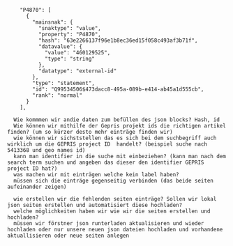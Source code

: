 
        "P4870": [
          {
            "mainsnak": {
              "snaktype": "value",
              "property": "P4870",
              "hash": "63e2266137f96e1b8ec36ed15f058c493af3b71f",
              "datavalue": {
                "value": "460129525",
                "type": "string"
              },
              "datatype": "external-id"
            },
            "type": "statement",
            "id": "Q99534506$473dacc8-495a-089b-e414-ab45a1d555cb",
            "rank": "normal"
          }
        ],

      Wie kommmen wir andie daten zum befüllen des json blocks? Hash, id  
      Wie können wir mithilfe der Gepris projekt ids die richtigen artikel finden? (um so kürzer desto mehr einträge finden wir)  
      wie können wir sichststellen das es sich bei dem suchbegriff auch wirklich um die GEPRIS project ID  handelt? (beispiel suche nach 5413368 und geo names id)  
      kann man identifier in die suche mit einbeziehen? (kann man nach dem search term suchen und angeben das dieser den identifier GEPRIS project ID hat?)  
      was machen wir mit einträgen welche kein label haben?  
      müssen sich die einträge gegenseitig verbinden (das beide seiten aufeinander zeigen)  

      wie erstellen wir die fehlenden seiten einträge? Sollen wir lokal json seiten erstellen und automatisiert diese hochladen? 
      welche möglichkeiten haben wir wie wir die seiten erstellen und hochladen?
      müssen wir förstner json runterladen aktualisieren und wieder hochladen oder nur unsere neuen json dateien hochladen und vorhandene aktuallisieren oder neue seiten anlegen
